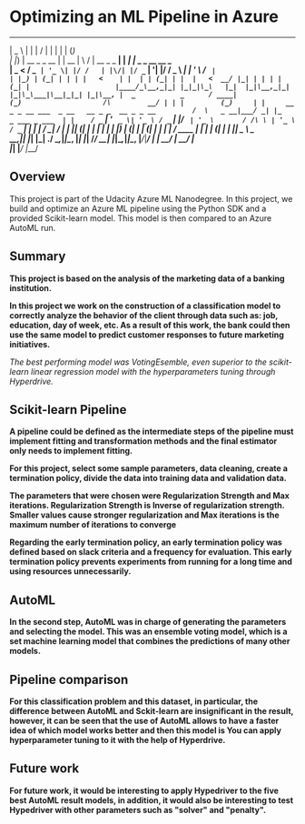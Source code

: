 # Optimizing an ML Pipeline in Azure


  ____              _        __  __            _        _   _                                 
 |  _ \            | |      |  \/  |          | |      | | (_)                                
 | |_) | __ _ _ __ | | __   | \  / | __ _ _ __| | _____| |_ _ _ __   __ _                     
 |  _ < / _` | '_ \| |/ /   | |\/| |/ _` | '__| |/ / _ \ __| | '_ \ / _` |                    
 | |_) | (_| | | | |   <    | |  | | (_| | |  |   <  __/ |_| | | | | (_| |                    
 |____/_\__,_|_| |_|_|\_\   |_|  |_|\__,_|_|  |_|\_\___|\__|_|_| |_|\__, |  _           _     
  / ____|                          (_)                    /\         __/ | | |         (_)    
 | |     __ _ _ __ ___  _ __   __ _ _  __ _ _ __         /  \   _ __|___/ _| |_   _ ___ _ ___ 
 | |    / _` | '_ ` _ \| '_ \ / _` | |/ _` | '_ \       / /\ \ | '_ \ / _` | | | | / __| / __|
 | |___| (_| | | | | | | |_) | (_| | | (_| | | | |     / ____ \| | | | (_| | | |_| \__ \ \__ \
  \_____\__,_|_| |_| |_| .__/ \__,_|_|\__, |_| |_|    /_/    \_\_| |_|\__,_|_|\__, |___/_|___/
                       | |             __/ |                                   __/ |          
                       |_|            |___/                                   |___/           


## Overview

This project is part of the Udacity Azure ML Nanodegree.
In this project, we build and optimize an Azure ML pipeline using the Python SDK and a provided Scikit-learn model.
This model is then compared to an Azure AutoML run.

## Summary

**This project is based on the analysis of the marketing data of a banking institution.**

**In this project we work on the construction of a classification model to correctly analyze the behavior of the client through data such as: job, education, day of week, etc. As a result of this work, the bank could then use the same model to predict customer responses to future marketing initiatives.**

_The best performing model was VotingEsemble, even superior to the scikit-learn linear regression model with the hyperparameters tuning through Hyperdrive._

## Scikit-learn Pipeline

**A pipeline could be defined as the intermediate steps of the pipeline must implement fitting and transformation methods and the final estimator only needs to implement fitting.**

**For this project, select some sample parameters, data cleaning, create a termination policy, divide the data into training data and validation data.**

**The parameters that were chosen were Regularization Strength and Max iterations. Regularization Strength is Inverse of regularization strength. Smaller values cause stronger regularization and Max iterations is the maximum number of iterations to converge**

**Regarding the early termination policy, an early termination policy was defined based on slack criteria and a frequency for evaluation. This early termination policy prevents experiments from running for a long time and using resources unnecessarily.**

## AutoML

**In the second step, AutoML was in charge of generating the parameters and selecting the model. This was an ensemble voting model, which is a set machine learning model that combines the predictions of many other models.**

## Pipeline comparison

**For this classification problem and this dataset, in particular, the difference between AutoML and Sckit-learn are insignificant in the result, however, it can be seen that the use of AutoML allows to have a faster idea of which model works better and then this model is You can apply hyperparameter tuning to it with the help of Hyperdrive.**

## Future work

**For future work, it would be interesting to apply Hypedriver to the five best AutoML result models, in addition, it would also be interesting to test Hypedriver with other parameters such as "solver" and "penalty".**
